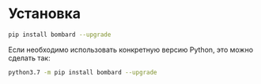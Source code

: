 # Установка

```bash
pip install bombard --upgrade
```

Если необходимо использовать конкретную версию Python, это можно сделать так:

```bash
python3.7 -m pip install bombard --upgrade
```